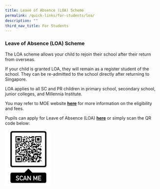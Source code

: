 ```yaml
---
title: Leave of Absence (LOA) Scheme
permalink: /quick-links/for-students/loa/
description: ""
third_nav_title: For Students
---
```

### **Leave of Absence (LOA) Scheme**
The LOA scheme allows your child to rejoin their school after their return from overseas.

If your child is granted LOA, they will remain as a register student of the school. They can be re-admitted to the school directly after returning to Singapore.

LOA applies to all SC and PR children in primary school, secondary school, junior colleges, and Millennia Institute.

You may refer to MOE website [**here**](https://www.moe.gov.sg/returning-singaporeans) for more information on the eligibility and fees.  

Pupils can apply for Leave of Absence (LOA) **[here](https://form.gov.sg/60b9b5b234d0b20011c55e82)** or simply scan the QR code below:

<img style="width:30%" src="/images/LOAqr.jpg" align=left>